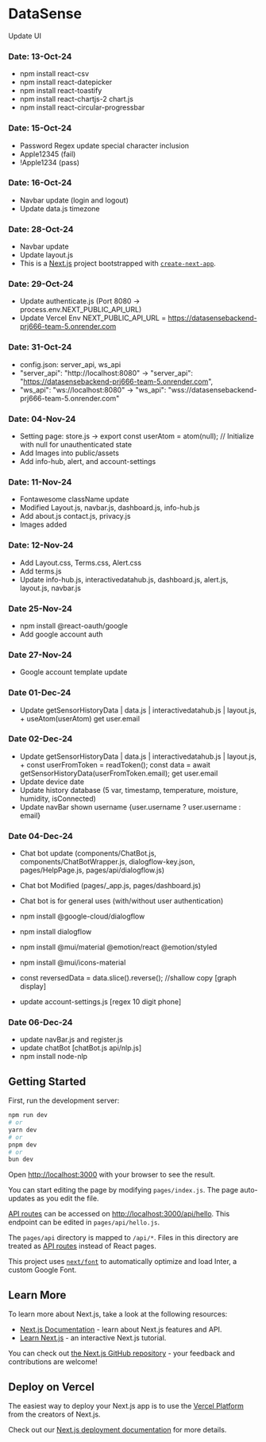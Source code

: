 # DataSense

Update UI
### Date: 13-Oct-24
- npm install react-csv
- npm install react-datepicker
- npm install react-toastify
- npm install react-chartjs-2 chart.js
- npm install react-circular-progressbar

### Date: 15-Oct-24
- Password Regex update special character inclusion
- Apple12345 (fail)
- !Apple1234 (pass)

### Date: 16-Oct-24
- Navbar update (login and logout)
- Update data.js timezone

### Date: 28-Oct-24
- Navbar update
- Update layout.js
- This is a [Next.js](https://nextjs.org/) project bootstrapped with [`create-next-app`](https://github.com/vercel/next.js/tree/canary/packages/create-next-app).

### Date: 29-Oct-24
- Update authenticate.js (Port 8080 -> process.env.NEXT_PUBLIC_API_URL)
- Update Vercel Env NEXT_PUBLIC_API_URL = https://datasensebackend-prj666-team-5.onrender.com

### Date: 31-Oct-24
- config.json: server_api, ws_api
- "server_api": "http://localhost:8080" ->  "server_api": "https://datasensebackend-prj666-team-5.onrender.com",
- "ws_api": "ws://localhost:8080" ->   "ws_api": "wss://datasensebackend-prj666-team-5.onrender.com"

### Date: 04-Nov-24
- Setting page: store.js -> export const userAtom = atom(null); // Initialize with null for unauthenticated state
- Add Images into public/assets
- Add info-hub, alert, and account-settings

### Date: 11-Nov-24
- Fontawesome className update
- Modified Layout.js, navbar.js, dashboard.js, info-hub.js
- Add about.js contact.js, privacy.js
- Images added

### Date: 12-Nov-24
- Add Layout.css, Terms.css, Alert.css
- Add terms.js
- Update info-hub.js, interactivedatahub.js, dashboard.js, alert.js, layout.js, navbar.js

### Date 25-Nov-24
- npm install @react-oauth/google
- Add google account auth

### Date 27-Nov-24
- Google account template update

### Date 01-Dec-24
- Update getSensorHistoryData | data.js | interactivedatahub.js | layout.js, + useAtom(userAtom) get user.email

### Date 02-Dec-24
- Update getSensorHistoryData | data.js | interactivedatahub.js | layout.js, + const userFromToken = readToken(); const data = await getSensorHistoryData(userFromToken.email); get user.email
- Update device date
- Update history database (5 var, timestamp, temperature, moisture, humidity, isConnected)
- Update navBar shown username {user.username ? user.username : email}

### Date 04-Dec-24
- Chat bot update (components/ChatBot.js, components/ChatBotWrapper.js, dialogflow-key.json, pages/HelpPage.js, pages/api/dialogflow.js)
- Chat bot Modified (pages/_app.js, pages/dashboard.js)
- Chat bot is for general uses (with/without user authentication)
- npm install @google-cloud/dialogflow
- npm install dialogflow
- npm install @mui/material @emotion/react @emotion/styled
- npm install @mui/icons-material

- const reversedData = data.slice().reverse(); //shallow copy [graph display]
- update account-settings.js [regex 10 digit phone]

### Date 06-Dec-24
- update navBar.js and register.js
- update chatBot [chatBot.js api/nlp.js]
- npm install node-nlp

## Getting Started

First, run the development server:

```bash
npm run dev
# or
yarn dev
# or
pnpm dev
# or
bun dev
```

Open [http://localhost:3000](http://localhost:3000) with your browser to see the result.

You can start editing the page by modifying `pages/index.js`. The page auto-updates as you edit the file.

[API routes](https://nextjs.org/docs/api-routes/introduction) can be accessed on [http://localhost:3000/api/hello](http://localhost:3000/api/hello). This endpoint can be edited in `pages/api/hello.js`.

The `pages/api` directory is mapped to `/api/*`. Files in this directory are treated as [API routes](https://nextjs.org/docs/api-routes/introduction) instead of React pages.

This project uses [`next/font`](https://nextjs.org/docs/basic-features/font-optimization) to automatically optimize and load Inter, a custom Google Font.

## Learn More

To learn more about Next.js, take a look at the following resources:

- [Next.js Documentation](https://nextjs.org/docs) - learn about Next.js features and API.
- [Learn Next.js](https://nextjs.org/learn) - an interactive Next.js tutorial.

You can check out [the Next.js GitHub repository](https://github.com/vercel/next.js/) - your feedback and contributions are welcome!

## Deploy on Vercel

The easiest way to deploy your Next.js app is to use the [Vercel Platform](https://vercel.com/new?utm_medium=default-template&filter=next.js&utm_source=create-next-app&utm_campaign=create-next-app-readme) from the creators of Next.js.

Check out our [Next.js deployment documentation](https://nextjs.org/docs/deployment) for more details.
